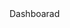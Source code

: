 <?php
include 'header.php'
?>
<!DOCTYPE html>
<html>
<head>
    <meta charset="utf-8">
    <meta name="viewport" content="width=device-width, initial-scale=1">
    <title></title>
    <style type="text/css">
        body{
        background:url(img/Menu/bggg2.png);
        background-repeat: repeat-y;
        background-size: 100%;
        overflow-y: hidden;
    </style>
</head>
<body>
Dashboarad
</body>
</html>
<?php
include 'footer.php'
?>

